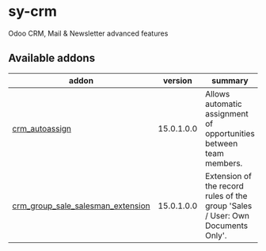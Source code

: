 # sy-crm
Odoo CRM, Mail &amp; Newsletter advanced features

[//]: # (addons)

Available addons
----------------
addon | version | summary
--- | --- | ---
[crm_autoassign](crm_autoassign/) | 15.0.1.0.0 | Allows automatic assignment of opportunities between team members.
[crm_group_sale_salesman_extension](crm_group_sale_salesman_extension/) | 15.0.1.0.0 | Extension of the record rules of the group 'Sales / User: Own Documents Only'.

[//]: # (end addons)
